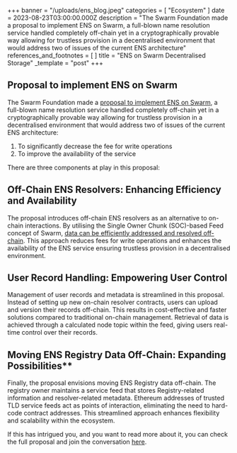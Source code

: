 +++
banner = "/uploads/ens_blog.jpeg"
categories = [ "Ecosystem" ]
date = 2023-08-23T03:00:00.000Z
description = "The Swarm Foundation made a proposal to implement ENS on Swarm, a full-blown name resolution service handled completely off-chain yet in a cryptographically provable way allowing for trustless provision in a decentralised environment that would address two of issues of the current ENS architecture"
references_and_footnotes = [ ]
title = "ENS on Swarm Decentralised Storage"
_template = "post"
+++

## Proposal to implement ENS on Swarm

The Swarm Foundation made a [proposal to implement ENS on Swarm](https://discuss.ens.domains/t/ens-on-swarm-decentralized-storage/17642), a full-blown name resolution service handled completely off-chain yet in a cryptographically provable way allowing for trustless provision in a decentralised environment that would address two of issues of the current ENS architecture: 
1. To significantly decrease the fee for write operations
2. To improve the availability of the service

There are three components at play in this proposal: 

## Off-Chain ENS Resolvers: Enhancing Efficiency and Availability

The proposal introduces off-chain ENS resolvers as an alternative to on-chain interactions. By utilising the Single Owner Chunk (SOC)-based Feed concept of Swarm, [data can be efficiently addressed and resolved off-chain](https://github.com/fairDataSociety/fdp-contracts/blob/feat/signatures/contracts/signatures/SocSig.sol). This approach reduces fees for write operations and enhances the availability of the ENS service ensuring trustless provision in a decentralised environment.

## User Record Handling: Empowering User Control

Management of user records and metadata is streamlined in this proposal. Instead of setting up new on-chain resolver contracts, users can upload and version their records off-chain. This results in cost-effective and faster solutions compared to traditional on-chain management. Retrieval of data is achieved through a calculated node topic within the feed, giving users real-time control over their records.

## Moving ENS Registry Data Off-Chain: Expanding Possibilities**

Finally, the proposal envisions moving ENS Registry data off-chain. The registry owner maintains a service feed that stores Registry-related information and resolver-related metadata. Ethereum addresses of trusted TLD service feeds act as points of interaction, eliminating the need to hard-code contract addresses. This streamlined approach enhances flexibility and scalability within the ecosystem.

If this has intrigued you, and you want to read more about it, you can check the full proposal and join the conversation [here](https://discuss.ens.domains/t/ens-on-swarm-decentralized-storage/17642). 